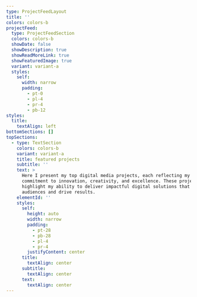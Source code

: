 ```yaml
---
type: ProjectFeedLayout
title: ''
colors: colors-b
projectFeed:
  type: ProjectFeedSection
  colors: colors-b
  showDate: false
  showDescription: true
  showReadMoreLink: true
  showFeaturedImage: true
  variant: variant-a
  styles:
    self:
      width: narrow
      padding:
        - pt-0
        - pl-4
        - pr-4
        - pb-12
styles:
  title:
    textAlign: left
bottomSections: []
topSections:
  - type: TextSection
    colors: colors-b
    variant: variant-a
    title: featured projects
    subtitle: ''
    text: >
      Here I present my top digital media projects, each reflecting my
      commitment to innovation, creativity, and excellence. These projects
      highlight my ability to deliver impactful digital solutions that engage
      audiences and drive results.
    elementId: ''
    styles:
      self:
        height: auto
        width: narrow
        padding:
          - pt-28
          - pb-28
          - pl-4
          - pr-4
        justifyContent: center
      title:
        textAlign: center
      subtitle:
        textAlign: center
      text:
        textAlign: center
---
```


